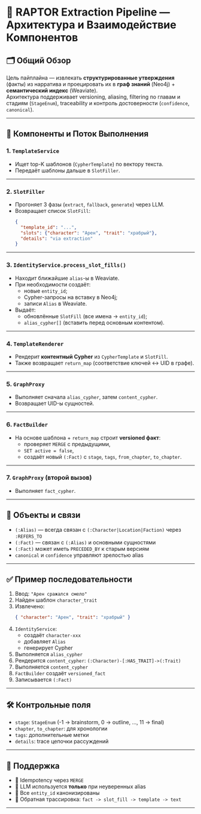 # 🧠 RAPTOR Extraction Pipeline — Архитектура и Взаимодействие Компонентов

## 🗂 Общий Обзор

Цель пайплайна — извлекать **структурированные утверждения** (факты) из нарратива и проецировать их в **граф знаний** (Neo4j) + **семантический индекс** (Weaviate).  
Архитектура поддерживает versioning, aliasing, filtering по главам и стадиям (`StageEnum`), traceability и контроль достоверности (`confidence`, `canonical`).

---

## 🔄 Компоненты и Поток Выполнения

### 1. `TemplateService`
- Ищет top-K шаблонов (`CypherTemplate`) по вектору текста.
- Передаёт шаблоны дальше в `SlotFiller`.

---

### 2. `SlotFiller`
- Прогоняет 3 фазы (`extract`, `fallback`, `generate`) через LLM.
- Возвращает список `SlotFill`:
  ```json
  {
    "template_id": "...",
    "slots": {"character": "Арен", "trait": "храбрый"},
    "details": "via extraction"
  }
  ```

---

### 3. `IdentityService.process_slot_fills()`
- Находит ближайшие `alias`-ы в Weaviate.
- При необходимости создаёт:
  - новые `entity_id`;
  - Cypher-запросы на вставку в Neo4j;
  - записи `Alias` в Weaviate.
- Выдаёт:
  - обновлённые `SlotFill` (все имена → `entity_id`);
  - `alias_cypher[]` (вставить перед основным контентом).

---

### 4. `TemplateRenderer`
- Рендерит **контентный Cypher** из `CypherTemplate` и `SlotFill`.
- Также возвращает `return_map` (соответствие ключей ↔ UID в графе).

---

### 5. `GraphProxy`
- Выполняет сначала `alias_cypher`, затем `content_cypher`.
- Возвращает UID-ы сущностей.

---

### 6. `FactBuilder`
- На основе шаблона + `return_map` строит **versioned факт**:
  - проверяет `MERGE` с предыдущими,
  - `SET active = false`,
  - создаёт новый `(:Fact)` с `stage`, `tags`, `from_chapter`, `to_chapter`.

---

### 7. `GraphProxy` (второй вызов)
- Выполняет `fact_cypher`.

---

## 🧩 Объекты и связи

- `(:Alias)` — всегда связан с `(:Character|Location|Faction)` через `:REFERS_TO`
- `(:Fact)` — связан с `(:Alias)` и основными сущностями
- `(:Fact)` может иметь `PRECEDED_BY` к старым версиям
- `canonical` и `confidence` управляют зрелостью alias

---

## ✅ Пример последовательности

1. Ввод: `"Арен сражался смело"`
2. Найден шаблон `character_trait`
3. Извлечено:
   ```json
   { "character": "Арен", "trait": "храбрый" }
   ```
4. `IdentityService`:
   - создаёт `character-xxx`
   - добавляет `Alias`
   - генерирует Cypher
5. Выполняется `alias_cypher`
6. Рендерится `content_cypher`: `(:Character)-[:HAS_TRAIT]->(:Trait)`
7. Выполняется `content_cypher`
8. `FactBuilder` создаёт `versioned_fact`
9. Записывается `(:Fact)`

---

## 🛠 Контрольные поля

- `stage`: `StageEnum` (-1 → brainstorm, 0 → outline, ..., 11 → final)
- `chapter`, `to_chapter`: для хронологии
- `tags`: дополнительные метки
- `details`: trace цепочки рассуждений

---

## 📌 Поддержка

- 🔁 Idempotency через `MERGE`
- 🧠 LLM используется **только** при неуверенных alias
- 🔐 Все `entity_id` канонизированы
- 📒 Обратная трассировка: `fact -> slot_fill -> template -> text`

---